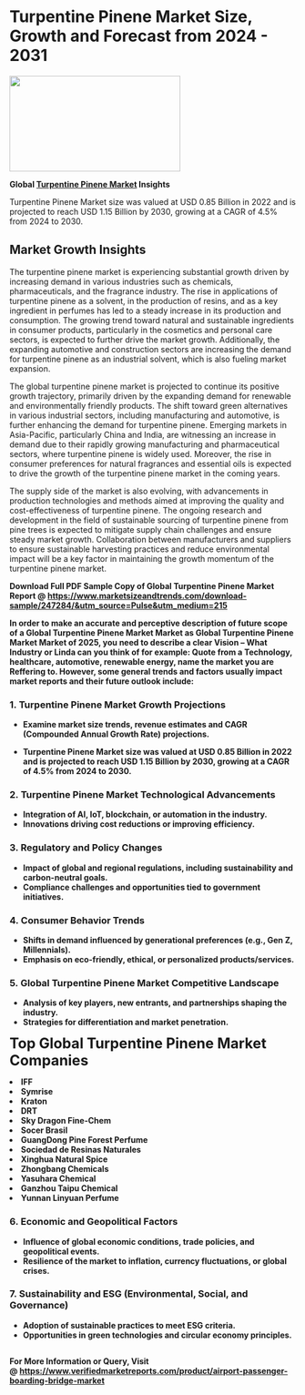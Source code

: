 <H1>Turpentine Pinene Market Size, Growth and Forecast from 2024 - 2031</H1><img class="aligncenter size-medium wp-image-584254" src="https://thirdeyenews.in/wp-content/uploads/2024/09/Global-Market-Research-300x168.jpeg" alt="" width="300" height="168" /><p><strong>Global&nbsp;<a href="https://www.marketsizeandtrends.com/download-sample/247284/&amp;utm_source=Pulse&amp;utm_medium=215">Turpentine Pinene Market</a> Insights</strong></p><p>Turpentine Pinene Market size was valued at USD 0.85 Billion in 2022 and is projected to reach USD 1.15 Billion by 2030, growing at a CAGR of 4.5% from 2024 to 2030.</p><p><h2>Market Growth Insights</h2> <p>The turpentine pinene market is experiencing substantial growth driven by increasing demand in various industries such as chemicals, pharmaceuticals, and the fragrance industry. The rise in applications of turpentine pinene as a solvent, in the production of resins, and as a key ingredient in perfumes has led to a steady increase in its production and consumption. The growing trend toward natural and sustainable ingredients in consumer products, particularly in the cosmetics and personal care sectors, is expected to further drive the market growth. Additionally, the expanding automotive and construction sectors are increasing the demand for turpentine pinene as an industrial solvent, which is also fueling market expansion.</p> <p><strong></strong></p> <p>The global turpentine pinene market is projected to continue its positive growth trajectory, primarily driven by the expanding demand for renewable and environmentally friendly products. The shift toward green alternatives in various industrial sectors, including manufacturing and automotive, is further enhancing the demand for turpentine pinene. Emerging markets in Asia-Pacific, particularly China and India, are witnessing an increase in demand due to their rapidly growing manufacturing and pharmaceutical sectors, where turpentine pinene is widely used. Moreover, the rise in consumer preferences for natural fragrances and essential oils is expected to drive the growth of the turpentine pinene market in the coming years.</p> <p>The supply side of the market is also evolving, with advancements in production technologies and methods aimed at improving the quality and cost-effectiveness of turpentine pinene. The ongoing research and development in the field of sustainable sourcing of turpentine pinene from pine trees is expected to mitigate supply chain challenges and ensure steady market growth. Collaboration between manufacturers and suppliers to ensure sustainable harvesting practices and reduce environmental impact will be a key factor in maintaining the growth momentum of the turpentine pinene market.</p> <p><strong></p><p><span class=""><strong>Download Full PDF Sample Copy of Global Turpentine Pinene Market Report</strong> @ <a href="https://www.marketsizeandtrends.com/download-sample/247284/&amp;utm_source=Pulse&amp;utm_medium=215" target="_blank">https://www.marketsizeandtrends.com/download-sample/247284/&amp;utm_source=Pulse&amp;utm_medium=215</a></span></p><p>In order to make an accurate and perceptive description of future scope of a Global&nbsp;Turpentine Pinene Market Market as Global&nbsp;Turpentine Pinene Market Market of 2025, you need to describe a clear Vision &ndash; What Industry or Linda can you think of for example: Quote from a Technology, healthcare, automotive, renewable energy, name the market you are Reffering to. However, some general trends and factors usually impact market reports and their future outlook include:</p><h3>1.&nbsp;<strong>Turpentine Pinene Market Growth Projections</strong></h3><ul><li>Examine market size trends, revenue estimates and CAGR (Compounded Annual Growth Rate) projections.</li><li><p>Turpentine Pinene Market size was valued at USD 0.85 Billion in 2022 and is projected to reach USD 1.15 Billion by 2030, growing at a CAGR of 4.5% from 2024 to 2030.</p></li></ul><h3>2.&nbsp;<strong>Turpentine Pinene Market Technological Advancements</strong></h3><ul><li>Integration of AI, IoT, blockchain, or automation in the industry.</li><li>Innovations driving cost reductions or improving efficiency.</li></ul><h3>3.&nbsp;<strong>Regulatory and Policy Changes</strong></h3><ul><li>Impact of global and regional regulations, including sustainability and carbon-neutral goals.</li><li>Compliance challenges and opportunities tied to government initiatives.</li></ul><h3>4.&nbsp;<strong>Consumer Behavior Trends</strong></h3><ul><li>Shifts in demand influenced by generational preferences (e.g., Gen Z, Millennials).</li><li>Emphasis on eco-friendly, ethical, or personalized products/services.</li></ul><h3>5.&nbsp;<strong>Global Turpentine Pinene Market Competitive Landscape</strong></h3><ul><li>Analysis of key players, new entrants, and partnerships shaping the industry.</li><li>Strategies for differentiation and market penetration.</li></ul><p data-pm-slice="1 1 []"><span style="color: inherit; font-family: inherit; font-size: 25px;">Top Global Turpentine Pinene Market Companies</span></p><div class="" data-test-id=""><p><li>IFF</li><li> Symrise</li><li> Kraton</li><li> DRT</li><li> Sky Dragon Fine-Chem</li><li> Socer Brasil</li><li> GuangDong Pine Forest Perfume</li><li> Sociedad de Resinas Naturales</li><li> Xinghua Natural Spice</li><li> Zhongbang Chemicals</li><li> Yasuhara Chemical</li><li> Ganzhou Taipu Chemical</li><li> Yunnan Linyuan Perfume</li></p></div><h3>6.&nbsp;<strong>Economic and Geopolitical Factors</strong></h3><ul><li>Influence of global economic conditions, trade policies, and geopolitical events.</li><li>Resilience of the market to inflation, currency fluctuations, or global crises.</li></ul><h3>7.&nbsp;<strong>Sustainability and ESG (Environmental, Social, and Governance)</strong></h3><ul><li>Adoption of sustainable practices to meet ESG criteria.</li><li>Opportunities in green technologies and circular economy principles.</li></ul><h2><strong style="font-size: 14px;">For More Information or Query, Visit @&nbsp;</strong><a style="background-color: #ffffff; font-size: 14px;" href="https://www.marketsizeandtrends.com/report/turpentine-pinene-market/" target="_blank">https://www.verifiedmarketreports.com/product/airport-passenger-boarding-bridge-market</a></h2>
